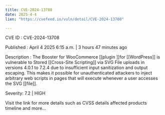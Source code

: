 ```yaml
---
title: CVE-2024-13708
date: 2025-4-4
lien: "https://cvefeed.io/vuln/detail/CVE-2024-13708"

---
```


CVE ID : CVE-2024-13708

Published :  April 4
2025
6:15 a.m. | 3 hours
47 minutes ago

Description : The Booster for WooCommerce [[plugin ]]for [[WordPress]] is vulnerable to Stored [[Cross-Site Scripting]] via SVG File uploads in versions 4.0.1 to 7.2.4 due to insufficient input sanitization and output escaping. This makes it possible for unauthenticated attackers to inject arbitrary web scripts in pages that will execute whenever a user accesses the SVG [[file]].

Severity: 7.2 | HIGH

Visit the link for more details
such as CVSS details
affected products
timeline
and more...
